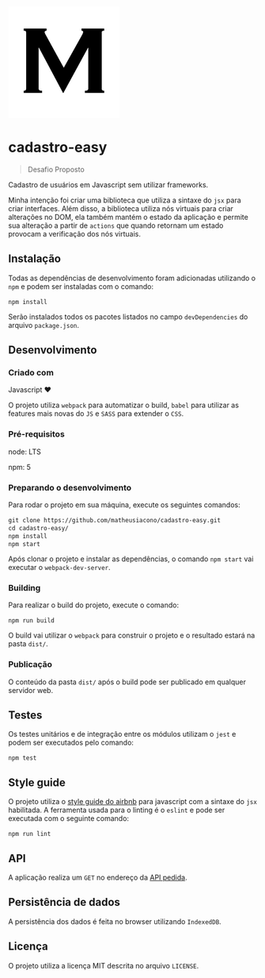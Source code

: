 ![Logo of the project](./logo.png)

# cadastro-easy

> Desafio Proposto

Cadastro de usuários em Javascript sem utilizar frameworks.

Minha intenção foi criar uma biblioteca que utiliza a sintaxe do `jsx` para criar interfaces. Além disso, a biblioteca utiliza nós virtuais para criar alterações no DOM, ela também mantém o estado da aplicação e permite sua alteração a partir de `actions` que quando retornam um estado provocam a verificação dos nós virtuais.

## Instalação

Todas as dependências de desenvolvimento foram adicionadas utilizando o `npm` e podem ser instaladas com o comando:

```shell
npm install
```

Serão instalados todos os pacotes listados no campo `devDependencies` do arquivo `package.json`.

## Desenvolvimento

### Criado com

Javascript :heart:

O projeto utiliza `webpack` para automatizar o build, `babel` para utilizar as features mais novas do `JS` e `SASS` para extender o `CSS`.

### Pré-requisitos

node: LTS

npm: 5

### Preparando o desenvolvimento

Para rodar o projeto em sua máquina, execute os seguintes comandos:

```shell
git clone https://github.com/matheusiacono/cadastro-easy.git
cd cadastro-easy/
npm install
npm start
```

Após clonar o projeto e instalar as dependências, o comando `npm start` vai executar o `webpack-dev-server`.

### Building

Para realizar o build do projeto, execute o comando:

```shell
npm run build
```

O build vai utilizar o `webpack` para construir o projeto e o resultado estará na pasta `dist/`.

### Publicação

O conteúdo da pasta `dist/` após o build pode ser publicado em qualquer servidor web.

## Testes

Os testes unitários e de integração entre os módulos utilizam o `jest` e podem ser executados pelo comando:

```shell
npm test
```

## Style guide

O projeto utiliza o [style guide do airbnb](https://github.com/airbnb/javascript) para javascript com a sintaxe do `jsx` habilitada. A ferramenta usada para o linting é o `eslint` e pode ser executada com o seguinte comando:

```shell
npm run lint
```

## API

A aplicação realiza um `GET` no endereço da [API pedida](https://private-21e8de-rafaellucio.apiary-mock.com/users).

## Persistência de dados

A persistência dos dados é feita no browser utilizando `IndexedDB`.

## Licença

O projeto utiliza a licença MIT descrita no arquivo `LICENSE`.
